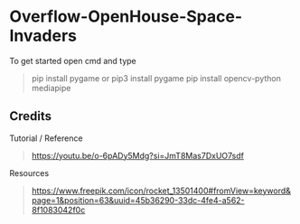 # Overflow-OpenHouse-Space-Invaders
To get started open cmd and type
> pip install pygame or pip3 install pygame
> pip install opencv-python mediapipe
## Credits
Tutorial / Reference
> https://youtu.be/o-6pADy5Mdg?si=JmT8Mas7DxUO7sdf

Resources
> https://www.freepik.com/icon/rocket_13501400#fromView=keyword&page=1&position=63&uuid=45b36290-33dc-4fe4-a562-8f1083042f0c
